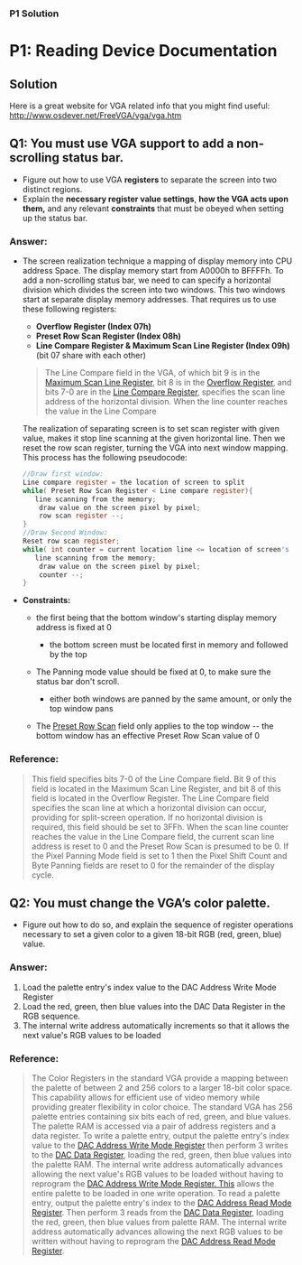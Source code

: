 ### P1 Solution

# P1: Reading Device Documentation

## Solution

Here is a great website for VGA related info that you might find useful: http://www.osdever.net/FreeVGA/vga/vga.htm

## Q1: You must use VGA support to add a non-scrolling status bar. 

- Figure out how to use VGA **registers** to separate the screen into two distinct regions. 
- Explain the **necessary register value settings**, **how the VGA acts upon them,** and any relevant **constraints** that must be obeyed when setting up the status bar.

### Answer:

   - The screen realization technique a mapping of display memory into CPU address Space. The display memory start from A0000h to BFFFFh.  To add a non-scrolling status bar, we need to can specify a horizontal division which divides the screen into two windows. This two windows start at separate display memory addresses. That requires us to  use these following registers: 

     - **Overflow Register (Index 07h)**
     - **Preset Row Scan Register (Index 08h)**
     - **Line Compare Register & Maximum Scan Line Register (Index 09h)** (bit 07 share with each other)

     > The Line Compare field in the VGA, of which bit 9 is in the [Maximum Scan Line Register](http://www.osdever.net/FreeVGA/vga/crtcreg.htm#09), bit 8 is in the [Overflow Register](http://www.osdever.net/FreeVGA/vga/crtcreg.htm#07), and bits 7-0 are in the [Line Compare Register](http://www.osdever.net/FreeVGA/vga/crtcreg.htm#18), specifies the scan line address of the horizontal division. When the line counter reaches the value in the Line Compare

     The realization of separating screen is to set scan register with given value,  makes it stop line scanning at the given horizontal line. Then we reset the row scan register, turning the VGA into next window mapping. This process has the following pseudocode:

     ```c
     //Draw first window:
     Line compare register = the location of screen to split
     while( Preset Row Scan Register < Line compare register){
     	line scanning from the memory;
         draw value on the screen pixel by pixel;
         row scan register --;
     }
     //Draw Second Window:
     Reset row scan register;
     while( int counter = current location line <= location of screen's bottom ){
     	line scanning from the memory;
         draw value on the screen pixel by pixel;
         counter --;
     }
     ```

     

   - **Constraints:**

     - the first being that the bottom window's starting display memory address is fixed at 0

       - the bottom screen must be located first in memory and followed by the top

     - The Panning mode value should be fixed at 0, to make sure the status bar don't scroll. 

       -  either both windows are panned by the same amount, or only the top window pans

     - The [Preset Row Scan](http://www.osdever.net/FreeVGA/vga/crtcreg.htm#08) field only applies to the top window -- the bottom window has an effective Preset Row Scan value of 0


### Reference:

> This field specifies bits 7-0 of the Line Compare field. Bit 9 of this field is located in the Maximum Scan Line Register, and bit 8 of this field is located in the Overflow Register. The Line Compare field specifies the scan line at which a horizontal division can occur, providing for split-screen operation. If no horizontal division is required, this field should be set to 3FFh. When the scan line counter reaches the value in the Line Compare field, the current scan line address is reset to 0 and the Preset Row Scan is presumed to be 0. If the Pixel Panning Mode field is set to 1 then the Pixel Shift Count and Byte Panning fields are reset to 0 for the remainder of the display cycle.

## Q2: You must change the VGA’s color palette. 

- Figure out how to do so, and explain the sequence of register operations necessary to set a given color to a given 18-bit RGB (red, green, blue) value.

### Answer:

1. Load the palette entry's index value to the DAC Address Write Mode Register
2. Load the red, green, then blue values into the DAC Data Register in the RGB sequence.
3. The internal write address automatically increments so that it allows the next value's RGB values to be loaded 



### Reference:

> The Color Registers in the standard VGA provide a mapping between the palette of between 2 and 256 colors to a larger 18-bit color space. This capability allows for efficient use of video memory while providing greater flexibility in color choice. The standard VGA has 256 palette entries containing six bits each of red, green, and blue values. The palette RAM is accessed via a pair of address registers and a data register. To write a palette entry, output the palette entry's index value to the [DAC Address Write Mode Register](http://www.osdever.net/FreeVGA/vga/colorreg.htm#3C8) then perform 3 writes to the [DAC Data Register](http://www.osdever.net/FreeVGA/vga/colorreg.htm#3C9), loading the red, green, then blue values into the palette RAM. The internal write address automatically advances allowing the next value's RGB values to be loaded without having to reprogram the [DAC Address Write Mode Register. This](http://www.osdever.net/FreeVGA/vga/colorreg.htm#3C8) allows the entire palette to be loaded in one write operation. To read a palette entry, output the palette entry's index to the [DAC Address Read Mode Register](http://www.osdever.net/FreeVGA/vga/colorreg.htm#3C7W). Then perform 3 reads from the [DAC Data Register](http://www.osdever.net/FreeVGA/vga/colorreg.htm#3C9), loading the red, green, then blue values from palette RAM. The internal write address automatically advances allowing the next RGB values to be written without having to reprogram the [DAC Address Read Mode Register](http://www.osdever.net/FreeVGA/vga/colorreg.htm#3C7W).
